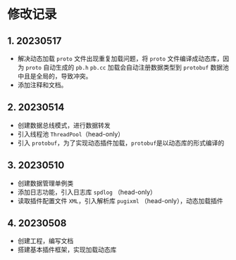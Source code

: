 # 修改记录



## 1. 20230517

- 解决动态加载 `proto` 文件出现重复加载问题，将 `proto` 文件编译成动态库，因为 `proto` 自动生成的 `pb.h` `pb.cc` 加载会自动注册数据类型到 `protobuf` 数据池中且是全局的，导致冲突。
- 添加注释和文档。



## 2. 20230514

- 创建数据总线模式，进行数据转发
- 引入线程池 `ThreadPool`（head-only）
- 引入 `protobuf`，为了实现动态插件加载，`protobuf`是以动态库的形式编译的



## 3. 20230510

- 创建数据管理单例类
- 添加日志功能，引入日志库 `spdlog` （head-only）
- 读取插件配置文件 `XML`，引入解析库 `pugixml` （head-only），动态加载插件



## 4. 20230508

- 创建工程，编写文档
- 搭建基本插件框架，实现加载动态库